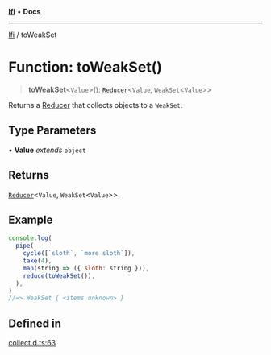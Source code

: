[**lfi**](../readme.md) • **Docs**

---

[lfi](../globals.md) / toWeakSet

# Function: toWeakSet()

> **toWeakSet**\<`Value`\>(): [`Reducer`](../type-aliases/Reducer.md)\<`Value`,
> `WeakSet`\<`Value`\>\>

Returns a [Reducer](../type-aliases/Reducer.md) that collects objects to a
`WeakSet`.

## Type Parameters

• **Value** _extends_ `object`

## Returns

[`Reducer`](../type-aliases/Reducer.md)\<`Value`, `WeakSet`\<`Value`\>\>

## Example

```js
console.log(
  pipe(
    cycle([`sloth`, `more sloth`]),
    take(4),
    map(string => ({ sloth: string })),
    reduce(toWeakSet()),
  ),
)
//=> WeakSet { <items unknown> }
```

## Defined in

[collect.d.ts:63](https://github.com/TomerAberbach/lfi/blob/85d6360ac7d8f71c70f308d2ace5bc2aa99ab03d/src/operations/collect.d.ts#L63)
